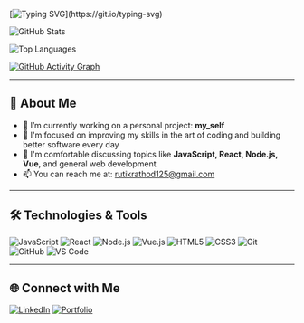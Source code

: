 <!-- Typing animation header -->
[![Typing SVG](https://readme-typing-svg.demolab.com?font=Fira+Code&size=24&duration=3000&pause=1000&color=FFC0CB&width=435&lines=Hi+I'm+rut!k;I'm+a+Full-Stack+Developer;)](https://git.io/typing-svg)

<!-- GitHub Stats -->
![GitHub Stats](https://github-readme-stats.vercel.app/api?username=rooteek&show_icons=true&theme=default)

<!-- Top Languages -->
![Top Languages](https://github-readme-stats.vercel.app/api/top-langs/?username=rooteek&layout=compact&theme=default)

<!-- Activity Graph -->
[![GitHub Activity Graph](https://github-readme-activity-graph.vercel.app/graph?username=rooteek&theme=github-light)](https://github.com/ashutosh00710/github-readme-activity-graph)

---

## 🚀 About Me

- 🔭 I’m currently working on a personal project: **my_self**
- 🌱 I'm focused on improving my skills in the art of coding and building better software every day
- 💬 I'm comfortable discussing topics like **JavaScript, React, Node.js, Vue**, and general web development
- 📫 You can reach me at: [rutikrathod125@gmail.com](mailto:rutikrathod125@gmail.com)

---

## 🛠️ Technologies & Tools

![JavaScript](https://img.shields.io/badge/JavaScript-F7DF1E?style=flat&logo=javascript&logoColor=black)
![React](https://img.shields.io/badge/React-61DAFB?style=flat&logo=react&logoColor=black)
![Node.js](https://img.shields.io/badge/Node.js-339933?style=flat&logo=node.js&logoColor=white)
![Vue.js](https://img.shields.io/badge/Vue.js-4FC08D?style=flat&logo=vue.js&logoColor=white)
![HTML5](https://img.shields.io/badge/HTML5-E34F26?style=flat&logo=html5&logoColor=white)
![CSS3](https://img.shields.io/badge/CSS3-1572B6?style=flat&logo=css3&logoColor=white)
![Git](https://img.shields.io/badge/Git-F05032?style=flat&logo=git&logoColor=white)
![GitHub](https://img.shields.io/badge/GitHub-181717?style=flat&logo=github&logoColor=white)
![VS Code](https://img.shields.io/badge/VS_Code-007ACC?style=flat&logo=visual-studio-code&logoColor=white)

---

<!-- Optional Connect Section -->
## 🌐 Connect with Me

[![LinkedIn](https://img.shields.io/badge/-LinkedIn-blue?style=flat&logo=linkedin&logoColor=white)](https://linkedin.com/in/your-profile)
[![Portfolio](https://img.shields.io/badge/-Portfolio-black?style=flat&logo=firefox&logoColor=white)](https://yourportfolio.com)

